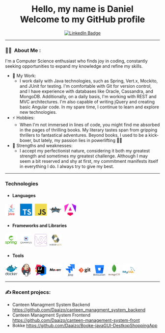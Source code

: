<h1 align="center">Hello, my name is Daniel <br>Welcome to my GitHub profile</h1>

<p align="center">
<a href="https://www.linkedin.com/in/daniel-charlak-717140226/"><img src="https://img.shields.io/badge/LinkedIn-blue?style=for-the-badge&logo=linkedin&logoColor=white" alt="LinkedIn Badge"></a>
</p>



---
### :man_technologist: &nbsp;About Me :

I'm a Computer Science enthusiast who finds joy in coding, constantly seeking opportunities to expand my knowledge and refine my skills.

- 🔭 My Work:
  - I work daily with Java technologies, such as Spring, Vert.x, Mockito, and JUnit for testing. I'm comfortable with Git for version control, and I have experience with databases like Oracle, Cassandra, and MongoDB. Additionally, on a daily basis, I'm working with REST and MVC architectures. I'm also capable of writing jQuery and creating basic Angular code. In my spare time, I continue to learn and explore new technologies.
- ⚡ Hobbies:
    - When I'm not immersed in lines of code, you might find me absorbed in the pages of thrilling books. My literary tastes span from gripping thrillers to fantastical adventures. Beyond books, I used to be a kick-boxer, but lately, my passion lies in powerlifting :weight_lifting_man:
- 🚀 Strengths and weaknesses:
  - I accept my perfectionist nature, considering it both my greatest strength and sometimes my greatest challenge. Although I may seem a bit reserved and shy at first, my commitment manifests itself in everything I do. I always try to give my best.
---
### Technologies
- #### Languages
<p>
<img src="https://github.com/devicons/devicon/blob/master/icons/java/java-original-wordmark.svg" title="Java" alt="Java" width="40" height="40"/>&nbsp;
<img src="https://github.com/devicons/devicon/blob/master/icons/typescript/typescript-original.svg" title="TypeScript" alt="TypeScript" width="40" height="40"/>&nbsp;
<img src="https://github.com/devicons/devicon/blob/master/icons/javascript/javascript-original.svg" title="JavaScript" alt="JavaScript" width="40" height="40"/>&nbsp;
<img src="https://github.com/devicons/devicon/blob/master/icons/groovy/groovy-original.svg" title="Groovy" alt="Groovy" width="40" height="40"/>&nbsp;
<img src="https://github.com/devicons/devicon/blob/master/icons/angular/angular-original.svg" title="Angular" alt="Angular" width="40" height="40"/>&nbsp;
</p>

- #### Frameworks and Libraries
<p>
<img src="https://github.com/devicons/devicon/blob/master/icons/spring/spring-original-wordmark.svg" title="Spring" alt="Spring" width="40" height="40"/>&nbsp;
  <img src="https://github.com/devicons/devicon/blob/master/icons/quarkus/quarkus-original-wordmark.svg" title="Spring" alt="Spring" width="40" height="40"/>&nbsp;
<img src="https://github.com/devicons/devicon/blob/master/icons/vertx/vertx-line.svg" title="Vertx" alt="Vertx" width="40" height="40"/>&nbsp;
<img src="https://github.com/devicons/devicon/blob/master/icons/hibernate/hibernate-original-wordmark.svg" title="Hibernate" alt="Hibernate" width="40" height="40"/>&nbsp;
</p>

- #### Tools
<p>
<img src="https://github.com/devicons/devicon/blob/master/icons/docker/docker-original-wordmark.svg" title="Docker" alt="Docker" width="40" height="40"/>&nbsp;
  <img src="https://github.com/devicons/devicon/blob/master/icons/jenkins/jenkins-original.svg" title="Docker" alt="Docker" width="40" height="40"/>&nbsp;
<img src="https://github.com/devicons/devicon/blob/master/icons/intellij/intellij-original.svg" title="IntelliJ IDEA" alt="IntelliJ IDEA" width="40" height="40"/>&nbsp;
<img src="https://github.com/devicons/devicon/blob/master/icons/maven/maven-original-wordmark.svg" title="Maven" alt="Maven" width="40" height="40"/>&nbsp;
<img src="https://github.com/devicons/devicon/blob/master/icons/jira/jira-original-wordmark.svg" title="Jira" alt="Jira" width="40" height="40"/>&nbsp;
<img src="https://github.com/devicons/devicon/blob/master/icons/git/git-original-wordmark.svg" title="Git" alt="Git" width="40" height="40"/>&nbsp;
<img src="https://github.com/devicons/devicon/blob/master/icons/bitbucket/bitbucket-original-wordmark.svg" title="Bitbucket" alt="Bitbucket" width="40" height="40"/>&nbsp;
 <img src="https://github.com/devicons/devicon/blob/master/icons/mongodb/mongodb-original-wordmark.svg" title="MongoDB" alt="MongoDB" width="40" height="40"/>&nbsp;
 <img src="https://github.com/devicons/devicon/blob/master/icons/mysql/mysql-original-wordmark.svg" title="MySQL" alt="MySQL" width="40" height="40"/>&nbsp;
</p>

---

### ✍️ Recent projecs: 
- Canteen Managment System Backend https://github.com/Daaizo/canteen_managment_system_backend
- Canteen Managment System Frontend https://github.com/Daaizo/canteen-management-system-front
- Bokke https://github.com/Daaizo/Booke-javaGUI-DestkopShoppingApp

